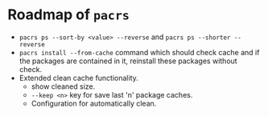 # Roadmap of `pacrs`

- `pacrs ps --sort-by <value> --reverse` and `pacrs ps --shorter --reverse`
- `pacrs install --from-cache` command which should check cache and if the
  packages are contained in it, reinstall these packages without check.
- Extended clean cache functionality.
  - show cleaned size.
  - `--keep <n>` key for save last 'n' package caches.
  - Configuration for automatically clean.

